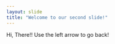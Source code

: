 ```yaml
---
layout: slide
title: "Welcome to our second slide!"
---
```

Hi, There!!
Use the left arrow to go back!
